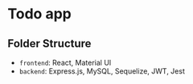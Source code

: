 # Todo app

## Folder Structure

- `frontend`: React, Material UI
- `backend`: Express.js, MySQL, Sequelize, JWT, Jest
